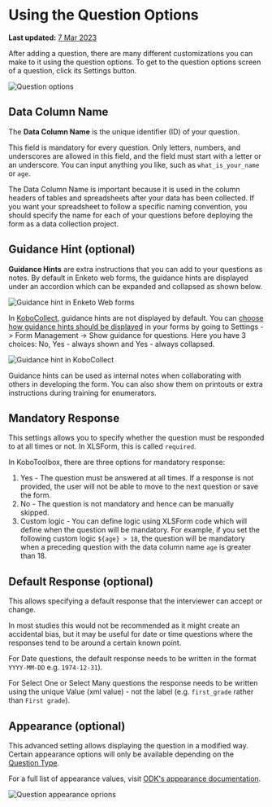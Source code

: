 # Using the Question Options
**Last updated:** <a href="https://github.com/kobotoolbox/docs/blob/657eb7b77e049205fb47696c32db62ed17b7b981/source/question_options.md" class="reference">7 Mar 2023</a>

After adding a question, there are many different customizations you can make to
it using the question options. To get to the question options screen of a
question, click its <i class="k-icon k-icon-settings"></i> Settings button.

![Question options](/images/question_options/options2.png)

## Data Column Name

The **Data Column Name** is the unique identifier (ID) of your question.

This field is mandatory for every question. Only letters, numbers, and
underscores are allowed in this field, and the field must start with a letter or
an underscore. You can input anything you like, such as `what_is_your_name` or
`age`.

The Data Column Name is important because it is used in the column headers of
tables and spreadsheets after your data has been collected. If you want your
spreadsheet to follow a specific naming convention, you should specify the name
for each of your questions before deploying the form as a data collection
project.

## Guidance Hint (optional)

**Guidance Hints** are extra instructions that you can add to your questions as
notes. By default in Enketo web forms, the guidance hints are displayed under an
accordion which can be expanded and collapsed as shown below.

![Guidance hint in Enketo Web forms](/images/question_options/guidance_hint_enketo.gif)

In [KoboCollect](https://support.kobotoolbox.org/kobocollect_on_android_latest.html), guidance hints are not displayed by default. You can [choose how
guidance hints should be displayed](https://support.kobotoolbox.org/kobocollect_settings.html#form-management-settings) in your forms by going to Settings -> Form
Management -> Show guidance for questions. Here you have 3 choices: No, Yes -
always shown and Yes - always collapsed.

![Guidance hint in KoboCollect](/images/question_options/guidance_hint_kobocollect.gif)

Guidance hints can be used as internal notes when collaborating with others in
developing the form. You can also show them on printouts or extra instructions
during training for enumerators.

## Mandatory Response

This settings allows you to specify whether the question must be responded to at
all times or not. In XLSForm, this is called `required`.

In KoboToolbox, there are three options for mandatory response:

1. Yes - The question must be answered at all times. If a response is not
   provided, the user will not be able to move to the next question or save the
   form.
2. No - The question is not mandatory and hence can be manually skipped.
3. Custom logic - You can define logic using XLSForm code which will define when
   the question will be mandatory. For example, if you set the following custom
   logic `${age} > 18`, the question will be mandatory when a preceding question
   with the data column name `age` is greater than 18.

## Default Response (optional)

This allows specifying a default response that the interviewer can accept or
change.

In most studies this would not be recommended as it might create an accidental
bias, but it may be useful for date or time questions where the responses tend
to be around a certain known point.

For <i class="k-icon k-icon-qt-date"></i> Date questions, the default response
needs to be written in the format `YYYY-MM-DD` e.g. `1974-12-31`).

For <i class="k-icon k-icon-qt-select-one"></i> Select One or
<i class="k-icon k-icon-qt-select-many"></i> Select Many questions the response
needs to be written using the unique Value (xml value) - not the label (e.g.
`first_grade` rather than `First grade`).

## Appearance (optional)

This advanced setting allows displaying the question in a modified way. Certain
appearance options will only be available depending on the
[Question Type](question_types.md).

For a full list of appearance values, visit
[ODK's appearance documentation](http://xlsform.org/en/#appearance).

![Question appearance oprions](/images/question_options/appearance.png)
